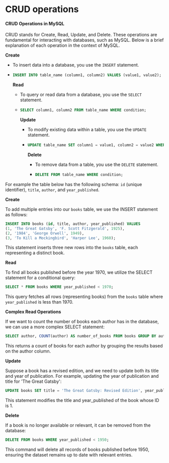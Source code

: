 # CRUD operations

#### CRUD Operations in MySQL

CRUD stands for Create, Read, Update, and Delete. These operations are fundamental for interacting with databases, such as MySQL. Below is a brief explanation of each operation in the context of MySQL.

**Create**

* To insert data into a database, you use the `INSERT` statement.
*   ```sql
    INSERT INTO table_name (column1, column2) VALUES (value1, value2);
    ```

    **Read**

    * To query or read data from a database, you use the `SELECT` statement.
    *   ```sql
        SELECT column1, column2 FROM table_name WHERE condition;
        ```

        **Update**

        * To modify existing data within a table, you use the `UPDATE` statement.
        *   ```sql
            UPDATE table_name SET column1 = value1, column2 = value2 WHERE condition;
            ```

            **Delete**

            * To remove data from a table, you use the `DELETE` statement.
            * ```sql
              DELETE FROM table_name WHERE condition;
              ```

For example the table below has the following schema: `id` (unique identifier), `title`, `author`, and `year_published`.

**Create**

To add multiple entries into our `books` table, we use the INSERT statement as follows:

```sql
INSERT INTO books (id, title, author, year_published) VALUES 
(1, 'The Great Gatsby', 'F. Scott Fitzgerald', 1925),
(2, '1984', 'George Orwell', 1949),
(3, 'To Kill a Mockingbird', 'Harper Lee', 1960);
```

This statement inserts three new rows into the `books` table, each representing a distinct book.

**Read**

To find all books published before the year 1970, we utilize the SELECT statement for a conditional query:

```sql
SELECT * FROM books WHERE year_published < 1970;
```

This query fetches all rows (representing books) from the `books` table where `year_published` is less than 1970.

**Complex Read Operations**

If we want to count the number of books each author has in the database, we can use a more complex SELECT statement:

```sql
SELECT author, COUNT(author) AS number_of_books FROM books GROUP BY author;
```

This returns a count of books for each author by grouping the results based on the author column.

**Update**

Suppose a book has a revised edition, and we need to update both its title and year of publication. For example, updating the year of publication and title for 'The Great Gatsby':

```sql
UPDATE books SET title = 'The Great Gatsby: Revised Edition', year_published = 2023 WHERE id = 1;
```

This statement modifies the title and year\_published of the book whose ID is 1.

**Delete**

If a book is no longer available or relevant, it can be removed from the database:

```sql
DELETE FROM books WHERE year_published < 1950;
```

This command will delete all records of books published before 1950, ensuring the dataset remains up to date with relevant entries.

